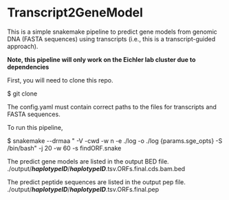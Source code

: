 # Transcript2GeneModel
This is a simple snakemake pipeline to predict gene models from genomic DNA (FASTA sequences) using transcripts (i.e., this is a transcript-guided approach).

<b> Note, this pipeline will only work on the Eichler lab cluster due to dependencies </b>

First, you will need to clone this repo.

$ git clone 

The config.yaml must contain correct paths to the files for transcripts and FASTA sequences. </br>

To run this pipeline,

$ snakemake --drmaa " -V -cwd -w n -e ./log -o ./log {params.sge_opts} -S /bin/bash"  -j 20 -w 60 -s findORF.snake

The predict gene models are listed in the output BED file. </br>
  ./output/<b><i>haplotypeID</i></b>/<b><i>haplotypeID</i></b>.tsv.ORFs.final.cds.bam.bed

The predict peptide sequences are listed in the output pep file. </br>
  ./output/<b><i>haplotypeID</i></b>/<b><i>haplotypeID</i></b>.tsv.ORFs.final.pep
